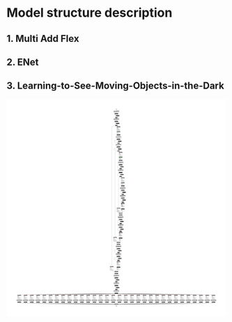 # Model structure description
## 1. Multi Add Flex
## 2. ENet
## 3. Learning-to-See-Moving-Objects-in-the-Dark
![003](../media/003_lsmod.tflite.svg)
